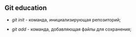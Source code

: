 ## Git education

* *git init* - команда, инициализирующая репозиторий;

* *git add* - команда, добавляющая файлы для сохранения;

